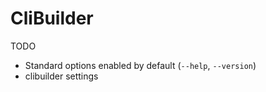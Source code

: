 # CliBuilder

TODO
- Standard options enabled by default (`--help`, `--version`)
- clibuilder settings